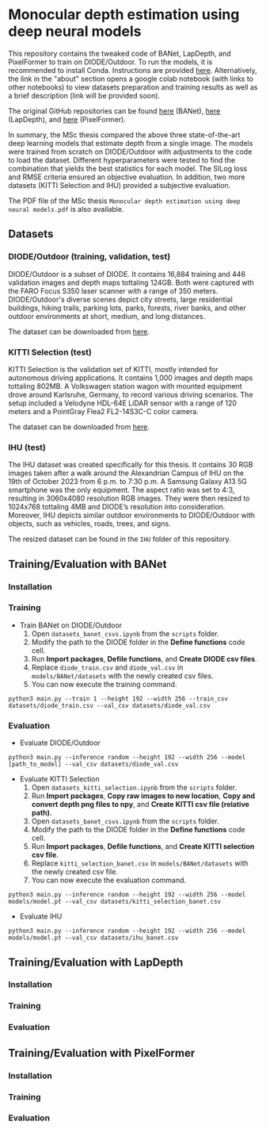 # Monocular depth estimation using deep neural models
This repository contains the tweaked code of BANet, LapDepth, and PixelFormer to train on DIODE/Outdoor. To run the models, it is recommended to install Conda. Instructions are provided [here](https://docs.anaconda.com/free/anaconda/). Alternatively, the link in the "about" section opens a google colab notebook (with links to other notebooks) to view datasets preparation and training results as well as a brief description (link will be provided soon).

The original GitHub repositories can be found [here](https://github.com/dg-enlens/banet-depth-prediction) (BANet), [here](https://github.com/tjqansthd/LapDepth-release) (LapDepth), and [here](https://github.com/ashutosh1807/PixelFormer) (PixelFormer).

In summary, the MSc thesis compared the above three state-of-the-art deep learning models that estimate depth from a single image. The models were trained from scratch on DIODE/Outdoor with adjustments to the code to load the dataset. Different hyperparameters were tested  to find the combination that yields the best statistics for each model. The SILog loss and RMSE criteria ensured an objective evaluation. In addition, two more datasets (KITTI Selection and IHU) provided a subjective evaluation.

The PDF file of the MSc thesis ```Monocular depth estimation using deep neural models.pdf``` is also available.
## Datasets
### DIODE/Outdoor (training, validation, test)
DIODE/Outdoor is a subset of DIODE. It contains 16,884 training and 446 validation images and depth maps tottaling 124GB. Both were captured wth the FARO Focus S350 laser scanner with a range of 350 meters. DIODE/Outdoor's diverse scenes depict city streets, large residential buildings, hiking trails, parking lots, parks, forests, river banks, and other outdoor environments at short, medium, and long distances. 

The dataset can be downloaded from [here](https://diode-dataset.org).

### KITTI Selection (test)
KITTI Selection is the validation set of KITTI, mostly intended for autonomous driving applications. It contains 1,000 images and depth maps tottaling 802MB. A Volkswagen station wagon with mounted equipment drove around Karlsruhe, Germany, to record various driving scenarios. The setup included a Velodyne HDL-64E LiDAR sensor with a range of 120 meters and a PointGray Flea2 FL2-14S3C-C color camera.

The dataset can be downloaded from [here](https://www.cvlibs.net/datasets/kitti/eval_depth.php?benchmark=depth_prediction).

### IHU (test)
The IHU dataset was created specifically for this thesis. It contains 30 RGB images taken after a walk around the Alexandrian Campus of IHU on the 19th of October 2023 from 6 p.m. to 7:30 p.m. A Samsung Galaxy A13 5G smartphone was the only equipment. The aspect ratio was set to 4:3, resulting in 3060x4080 resolution RGB images. They were then resized to 1024x768 tottaling 4MB and DIODE’s resolution into consideration. Moreover, IHU depicts similar outdoor environments to DIODE/Outdoor with objects, such as vehicles, roads, trees, and signs.

The resized dataset can be found in the ```IHU``` folder of this repository.
## Training/Evaluation with BANet
### Installation

### Training
* Train BANet on DIODE/Outdoor
  1. Open ```datasets_banet_csvs.ipynb``` from the ```scripts``` folder.
  2. Modify the path to the DIODE folder in the **Define functions** code cell.
  3. Run **Import packages**, **Defile functions**, and **Create DIODE csv files**.
  4. Replace ```diode_train.csv``` and ```diode_val.csv``` in ```models/BANet/datasets``` with the newly created csv files.
  5. You can now execute the training command.
```
python3 main.py --train 1 --height 192 --width 256 --train_csv datasets/diode_train.csv --val_csv datasets/diode_val.csv
```

### Evaluation
* Evaluate DIODE/Outdoor
```
python3 main.py --inference random --height 192 --width 256 --model [path_to_model] --val_csv datasets/diode_val.csv
```
* Evaluate KITTI Selection
  1. Open ```datasets_kitti_selection.ipynb``` from the ```scripts``` folder.
  2. Run **Import packages**, **Copy raw images to new location**, **Copy and convert depth png files to npy**, and **Create KITTI csv file (relative path)**.
  3. Open ```datasets_banet_csvs.ipynb``` from the ```scripts``` folder.
  4. Modify the path to the DIODE folder in the **Define functions** code cell.
  5. Run **Import packages**, **Defile functions**, and **Create KITTI selection csv file**.
  6. Replace ```kitti_selection_banet.csv``` in ```models/BANet/datasets``` with the newly created csv file.
  7. You can now execute the evaluation command.
```
python3 main.py --inference random --height 192 --width 256 --model models/model.pt --val_csv datasets/kitti_selection_banet.csv
```
* Evaluate IHU
```
python3 main.py --inference random --height 192 --width 256 --model models/model.pt --val_csv datasets/ihu_banet.csv
```

## Training/Evaluation with LapDepth
### Installation

### Training

### Evaluation

## Training/Evaluation with PixelFormer
### Installation

### Training

### Evaluation
